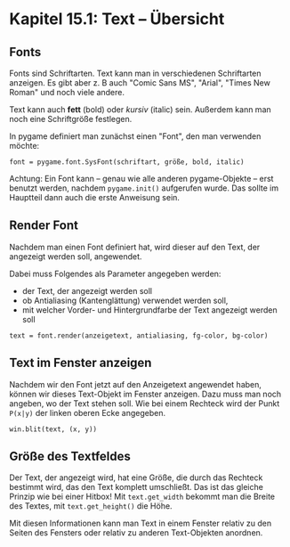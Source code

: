 # Kapitel 15.1: Text – Übersicht

## Fonts

Fonts sind Schriftarten. Text kann man in verschiedenen Schriftarten anzeigen. Es gibt aber z. B auch "Comic Sans MS", "Arial", "Times New Roman" und noch viele andere.

Text kann auch **fett** (bold) oder *kursiv* (italic) sein. Außerdem kann man noch eine Schriftgröße festlegen.

In pygame definiert man zunächst einen "Font", den man verwenden möchte:

`font = pygame.font.SysFont(schriftart, größe, bold, italic)`

Achtung: Ein Font kann – genau wie alle anderen pygame-Objekte – erst benutzt werden, nachdem `pygame.init()` aufgerufen
wurde. Das sollte im Hauptteil dann auch die erste Anweisung sein.

## Render Font

Nachdem man einen Font definiert hat, wird dieser auf den Text, der angezeigt werden soll, angewendet.

Dabei muss Folgendes als Parameter angegeben werden:

* der Text, der angezeigt werden soll
* ob Antialiasing (Kantenglättung) verwendet werden soll,
* mit welcher Vorder- und Hintergrundfarbe der Text angezeigt werden soll

`text = font.render(anzeigetext, antialiasing, fg-color, bg-color)`

## Text im Fenster anzeigen

Nachdem wir den Font jetzt auf den Anzeigetext angewendet haben, können wir dieses Text-Objekt im Fenster anzeigen. Dazu
muss man noch angeben, wo der Text stehen soll. Wie bei einem Rechteck wird der Punkt `P(x|y)` der linken oberen Ecke
angegeben.

`win.blit(text, (x, y))`

## Größe des Textfeldes

Der Text, der angezeigt wird, hat eine Größe, die durch das Rechteck bestimmt wird, das den Text komplett umschließt. Das
ist das gleiche Prinzip wie bei einer Hitbox!
Mit `text.get_width` bekommt man die Breite des Textes, mit `text.get_height()` die Höhe.

Mit diesen Informationen kann man Text in einem Fenster relativ zu den Seiten des Fensters oder relativ zu anderen
Text-Objekten anordnen.
